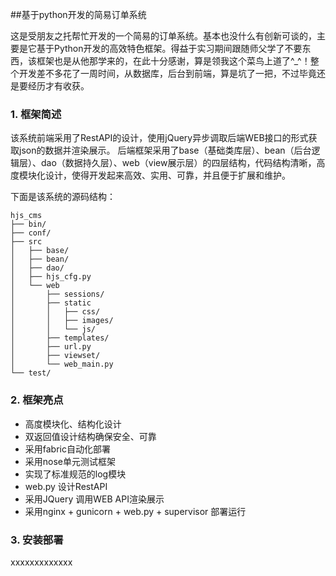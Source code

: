 ##基于python开发的简易订单系统


这是受朋友之托帮忙开发的一个简易的订单系统。基本也没什么有创新可谈的，主要是它基于Python开发的高效特色框架。得益于实习期间跟随师父学了不要东西，该框架也是从他那学来的，在此十分感谢，算是领我这个菜鸟上道了^_^！整个开发差不多花了一周时间，从数据库，后台到前端，算是坑了一把，不过毕竟还是要经历才有收获。

### 1. 框架简述

该系统前端采用了RestAPI的设计，使用jQuery异步调取后端WEB接口的形式获取json的数据并渲染展示。
后端框架采用了base（基础类库层）、bean（后台逻辑层）、dao（数据持久层）、web（view展示层）的四层结构，代码结构清晰，高度模块化设计，使得开发起来高效、实用、可靠，并且便于扩展和维护。


下面是该系统的源码结构：
```
hjs_cms
├── bin/
├── conf/
├── src
│   ├── base/
│   ├── bean/
│   ├── dao/
│   ├── hjs_cfg.py
│   └── web
│       ├── sessions/
│       ├── static
│       │   ├── css/
│       │   ├── images/
│       │   └── js/
│       ├── templates/
│       ├── url.py
│       ├── viewset/
│       └── web_main.py
└── test/
```

### 2. 框架亮点

* 高度模块化、结构化设计
* 双返回值设计结构确保安全、可靠
* 采用fabric自动化部署
* 采用nose单元测试框架
* 实现了标准规范的log模块
* web.py 设计RestAPI
* 采用JQuery 调用WEB API渲染展示
* 采用nginx + gunicorn + web.py + supervisor 部署运行

### 3. 安装部署

xxxxxxxxxxxxx

